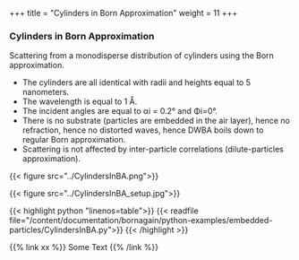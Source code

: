 +++
title = "Cylinders in Born Approximation"
weight = 11
+++

### Cylinders in Born Approximation

Scattering from a monodisperse distribution of cylinders using the Born approximation.

* The cylinders are all identical with radii and heights equal to 5 nanometers.
* The wavelength is equal to 1 Å.
* The incident angles are equal to αi = 0.2° and Φi=0°.
* There is no substrate (particles are embedded in the air layer), hence no refraction, hence no distorted waves, hence DWBA boils down to regular Born approximation.
* Scattering is not affected by inter-particle correlations (dilute-particles approximation).

{{< figure src="../CylindersInBA.png">}}

{{< figure src="../CylindersInBA_setup.jpg">}}

{{< highlight python "linenos=table">}}
{{< readfile file="/content/documentation/bornagain/python-examples/embedded-particles/CylindersInBA.py">}}
{{< /highlight >}}

{{% link xx %}}
Some Text
{{% /link %}}

